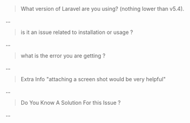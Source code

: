 <!--- For Demo Issues, Plz Open It On The Demo Repo -->

> What version of Laravel are you using? (nothing lower than v5.4).

...

> is it an issue related to installation or usage ?

...

> what is the error you are getting ?

...

> Extra Info "attaching a screen shot would be very helpful"

...

> Do You Know A Solution For this Issue ?

...
